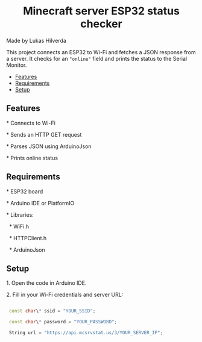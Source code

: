 <h1 align="center">Minecraft server ESP32 status checker</h1>



Made by Lukas Hilverda



This project connects an ESP32 to Wi-Fi and fetches a JSON response from a server. It checks for an `"online"` field and prints the status to the Serial Monitor.

* [Features](#features)
* [Requirements](#requirements)
* [Setup](#setup)



## Features



\* Connects to Wi-Fi

\* Sends an HTTP GET request

\* Parses JSON using ArduinoJson

\* Prints online status



## Requirements



\* ESP32 board

\* Arduino IDE or PlatformIO

\* Libraries:

&nbsp; * WiFi.h

&nbsp; * HTTPClient.h

&nbsp; * ArduinoJson



## Setup



1\. Open the code in Arduino IDE.

2\. Fill in your Wi-Fi credentials and server URL:

```cpp

 const char\* ssid = "YOUR_SSID";

 const char\* password = "YOUR_PASSWORD";

 String url = "https://api.mcsrvstat.us/3/YOUR_SERVER_IP";

```



